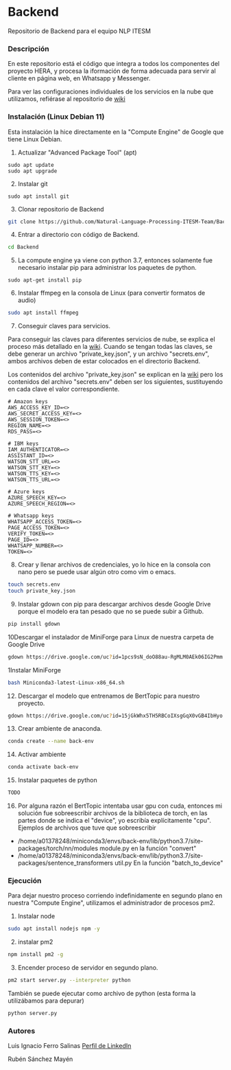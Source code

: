 # Backend
Repositorio de Backend para el equipo NLP ITESM

### Descripción
En este repositorio está el código que integra a todos los componentes del proyecto HERA, y procesa la iformación de forma adecuada para servir al cliente en página web, en Whatsapp y Messenger.

Para ver las configuraciones individuales de los servicios en la nube que utilizamos, refiérase al repositorio de [wiki](https://github.com/Natural-Language-Processing-ITESM-Team/Wiki/wiki)

### Instalación (Linux Debian 11)
Esta instalación la hice directamente en la "Compute Engine" de Google que tiene Linux Debian.

1. Actualizar "Advanced Package Tool" (apt)
```
sudo apt update
sudo apt upgrade
```

2. Instalar git
```
sudo apt install git
```

3. Clonar repositorio de Backend
```bash
git clone https://github.com/Natural-Language-Processing-ITESM-Team/Backend.git
```

4. Entrar a directorio con código de Backend.
```bash
cd Backend
```

5. La compute engine ya viene con python 3.7, entonces solamente fue necesario instalar pip para administrar los paquetes de python.
```
sudo apt-get install pip
```

6. Instalar ffmpeg en la consola de Linux (para convertir formatos de audio)
```bash
sudo apt install ffmpeg
```

7. Conseguir claves para servicios.

Para conseguir las claves para diferentes servicios de nube, se explica el proceso más detallado en la [wiki](https://github.com/Natural-Language-Processing-ITESM-Team/Wiki/wiki). 
Cuando se tengan todas las claves, se debe generar un archivo "private_key.json", y un archivo "secrets.env", ambos archivos deben de estar colocados en el directorio Backend.

Los contenidos del archivo "private_key.json" se explican en la [wiki](https://github.com/Natural-Language-Processing-ITESM-Team/Wiki/wiki) pero los contenidos del archivo "secrets.env" deben ser los siguientes, sustituyendo en cada clave el valor correspondiente.
```
# Amazon keys
AWS_ACCESS_KEY_ID=<>
AWS_SECRET_ACCESS_KEY=<>
AWS_SESSION_TOKEN=<>
REGION_NAME=<>
RDS_PASS=<>

# IBM keys
IAM_AUTHENTICATOR=<>
ASSISTANT_ID=<>
WATSON_STT_URL=<>
WATSON_STT_KEY=<>
WATSON_TTS_KEY=<>
WATSON_TTS_URL=<>

# Azure keys
AZURE_SPEECH_KEY=<>
AZURE_SPEECH_REGION=<>

# Whatsapp keys
WHATSAPP_ACCESS_TOKEN=<>
PAGE_ACCESS_TOKEN=<>
VERIFY_TOKEN=<>
PAGE_ID=<>
WHATSAPP_NUMBER=<>
TOKEN=<>
```

8. Crear y llenar archivos de credenciales, yo lo hice en la consola con nano pero se puede usar algún otro como vim o emacs.
```bash
touch secrets.env
touch private_key.json
```

9. Instalar gdown con pip para descargar archivos desde Google Drive porque el modelo era tan pesado que no se puede subir a Github.
```bash
pip install gdown
```

10Descargar el instalador de MiniForge para Linux de nuestra carpeta de Google Drive
```bash
gdown https://drive.google.com/uc?id=1pcs9sN_doO88au-RgMLM0AEk06IG2Pmm
```

1Instalar MiniForge
```bash
bash Miniconda3-latest-Linux-x86_64.sh
```

12. Descargar el modelo que entrenamos de BertTopic para nuestro proyecto.
```bash
gdown https://drive.google.com/uc?id=15jGkWhx5TH5RBCoIXsgGqX0vGB4IbHyo
```

13. Crear ambiente de anaconda.
```bash
conda create --name back-env
```

14. Activar ambiente
```bash
conda activate back-env
```

15. Instalar paquetes de python
```bash
TODO
```

16. Por alguna razón el BertTopic intentaba usar gpu con cuda, entonces mi solución fue sobreescribir archivos de la biblioteca de torch, en las partes donde se indica el "device", yo escribía explícitamente "cpu".
Ejemplos de archivos que tuve que sobreescribir
* /home/a01378248/miniconda3/envs/back-env/lib/python3.7/site-packages/torch/nn/modules
module.py en la función "convert"
* /home/a01378248/miniconda3/envs/back-env/lib/python3.7/site-packages/sentence_transformers
util.py
En la función "batch_to_device"

### Ejecución

Para dejar nuestro proceso corriendo indefinidamente en segundo plano en nuestra "Compute Engine", utilizamos el administrador de procesos pm2.

1. Instalar node
```bash
sudo apt install nodejs npm -y
```
2. instalar pm2
```bash
npm install pm2 -g
```
3. Encender proceso de servidor en segundo plano.
```bash
pm2 start server.py --interpreter python
```

También se puede ejecutar como archivo de python (esta forma la utilizábamos para depurar)
```bash
python server.py
```

### Autores
Luis Ignacio Ferro Salinas [Perfil de LinkedIn](https://www.linkedin.com/in/luis-ferro10192000/)

Rubén Sánchez Mayén